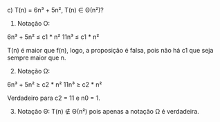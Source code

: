 c) T(n) = 6n³ + 5n², T(n) ∈ Θ(n²)?

1. Notação O:

6n³ + 5n² ≤ c1 * n²
11n³ ≤ c1 * n²

T(n) é maior que f(n), logo, a proposição é falsa, pois não há c1 que seja sempre maior que n.

2. Notação Ω:

6n³ + 5n² ≥ c2 * n²
11n³ ≥ c2 * n²

Verdadeiro para c2 = 11 e n0 = 1.


3. Notação Θ:
T(n) ∉ Θ(n²) pois apenas a notação Ω é verdadeira.